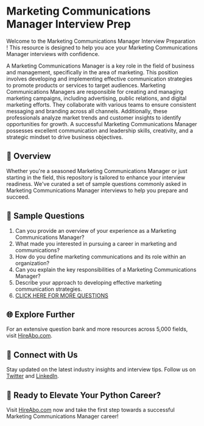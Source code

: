 # Marketing Communications Manager Interview Prep

Welcome to the Marketing Communications Manager Interview Preparation ! This resource is designed to help you ace your Marketing Communications Manager interviews with confidence.

A Marketing Communications Manager is a key role in the field of business and management, specifically in the area of marketing. This position involves developing and implementing effective communication strategies to promote products or services to target audiences. Marketing Communications Managers are responsible for creating and managing marketing campaigns, including advertising, public relations, and digital marketing efforts. They collaborate with various teams to ensure consistent messaging and branding across all channels. Additionally, these professionals analyze market trends and customer insights to identify opportunities for growth. A successful Marketing Communications Manager possesses excellent communication and leadership skills, creativity, and a strategic mindset to drive business objectives.

## 🚀 Overview

Whether you're a seasoned Marketing Communications Manager or just starting in the field, this repository is tailored to enhance your interview readiness. We've curated a set of sample questions commonly asked in Marketing Communications Manager interviews to help you prepare and succeed.

## 📝 Sample Questions

1. Can you provide an overview of your experience as a Marketing Communications Manager?
2. What made you interested in pursuing a career in marketing and communications?
3. How do you define marketing communications and its role within an organization?
4. Can you explain the key responsibilities of a Marketing Communications Manager?
5. Describe your approach to developing effective marketing communication strategies.
6. [CLICK HERE FOR MORE QUESTIONS](https://hireabo.com/job/1_0_14/Marketing%20Communications%20Manager)

## 🌐 Explore Further

For an extensive question bank and more resources across 5,000 fields, visit [HireAbo.com](https://www.hireabo.com).

## 📱 Connect with Us

Stay updated on the latest industry insights and interview tips. Follow us on [Twitter](https://twitter.com/hireabo) and [LinkedIn](https://www.linkedin.com/in/hire-abo-3609972a8/).

## 🚀 Ready to Elevate Your Python Career?

Visit [HireAbo.com](https://www.hireabo.com) now and take the first step towards a successful Marketing Communications Manager career!